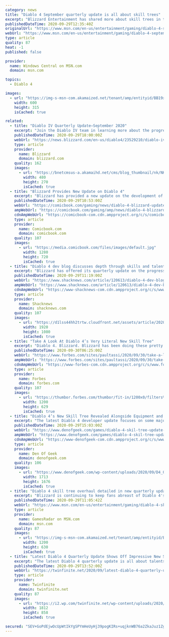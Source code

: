 ```yaml
---
category: news
title: "Diablo 4 September quarterly update is all about skill trees"
excerpt: "Blizzard Entertainment has shared more about skill trees in the Diablo 4 September quarterly update. The team is looking at the balance of skills players will unlock by the endgame, as well as ..."
publishedDateTime: 2020-09-29T12:35:40Z
originalUrl: "https://www.msn.com/en-us/entertainment/gaming/diablo-4-september-quarterly-update-is-all-about-skill-trees/ar-BB19xRPB"
webUrl: "https://www.msn.com/en-us/entertainment/gaming/diablo-4-september-quarterly-update-is-all-about-skill-trees/ar-BB19xRPB"
type: article
quality: 87
heat: -1
published: false

provider:
  name: Windows Central on MSN.com
  domain: msn.com

topics:
  - Diablo 4

images:
  - url: "https://img-s-msn-com.akamaized.net/tenant/amp/entityid/BB19xLUb.img?h=315&w=600&m=6&q=60&o=t&l=f&f=jpg"
    width: 600
    height: 315
    isCached: true

related:
  - title: "Diablo IV Quarterly Update—September 2020"
    excerpt: "Join the Diablo IV team in learning more about the progress the team has made so far in this next Quarterly Developer Update. This time we take a closer look at a long-requested topic: Skills and Talents!"
    publishedDateTime: 2020-09-29T18:00:00Z
    webUrl: "https://news.blizzard.com/en-us/diablo4/23529210/diablo-iv-quarterly-update-september-2020"
    type: article
    provider:
      name: Blizzard
      domain: blizzard.com
    quality: 162
    images:
      - url: "https://bnetcmsus-a.akamaihd.net/cms/blog_thumbnail/nk/NKM9J78MKCJI1601317704033.jpg"
        width: 480
        height: 270
        isCached: true
  - title: "Blizzard Provides New Update on Diablo 4"
    excerpt: "Blizzard has provided a new update on the development of Diablo 4. Unfortunately, there's no word when the game is coming to PS4, Xbox One, or PC. Further, there's still no word of PS5 or Xbox Series ..."
    publishedDateTime: 2020-09-29T10:53:00Z
    webUrl: "https://comicbook.com/gaming/news/diablo-4-blizzard-update/"
    ampWebUrl: "https://comicbook.com/gaming/amp/news/diablo-4-blizzard-update/"
    cdnAmpWebUrl: "https://comicbook-com.cdn.ampproject.org/c/s/comicbook.com/gaming/amp/news/diablo-4-blizzard-update/"
    type: article
    provider:
      name: Comicbook.com
      domain: comicbook.com
    quality: 107
    images:
      - url: "https://media.comicbook.com/files/images/default.jpg"
        width: 1280
        height: 720
        isCached: true
  - title: "Diablo 4 dev blog discusses depth through skills and talents"
    excerpt: "Blizzard has offered its quarterly update on the progress of Diablo 4 and is taking some time to discuss the game's skill and talent system and some of the changes the team is already experimenting ..."
    publishedDateTime: 2020-09-29T11:19:00Z
    webUrl: "https://www.shacknews.com/article/120613/diablo-4-dev-blog-discusses-depth-through-skills-and-talents"
    ampWebUrl: "https://www.shacknews.com/article/120613/diablo-4-dev-blog-discusses-depth-through-skills-and-talents?amphtml=1"
    cdnAmpWebUrl: "https://www-shacknews-com.cdn.ampproject.org/c/s/www.shacknews.com/article/120613/diablo-4-dev-blog-discusses-depth-through-skills-and-talents?amphtml=1"
    type: article
    provider:
      name: Shacknews
      domain: shacknews.com
    quality: 107
    images:
      - url: "https://d1lss44hh2trtw.cloudfront.net/assets/article/2020/09/29/combat-ancients-multiplayer-ghouls-png-jpgcopy_feature.jpg"
        width: 1920
        height: 1080
        isCached: true
  - title: "Take A Look At Diablo 4’s Very Literal New Skill Tree"
    excerpt: "Diablo 4. Blizzard. Blizzard has been doing these pretty informative, interesting quarterly updates about the state of development of Diablo 4, which is still several years away, ..."
    publishedDateTime: 2020-09-30T06:25:00Z
    webUrl: "https://www.forbes.com/sites/paultassi/2020/09/30/take-a-look-at-diablo-4s-very-literal-new-skill-tree/"
    ampWebUrl: "https://www.forbes.com/sites/paultassi/2020/09/30/take-a-look-at-diablo-4s-very-literal-new-skill-tree/amp/"
    cdnAmpWebUrl: "https://www-forbes-com.cdn.ampproject.org/c/s/www.forbes.com/sites/paultassi/2020/09/30/take-a-look-at-diablo-4s-very-literal-new-skill-tree/amp/"
    type: article
    provider:
      name: Forbes
      domain: forbes.com
    quality: 107
    images:
      - url: "https://thumbor.forbes.com/thumbor/fit-in/1200x0/filters%3Aformat%28jpg%29/https%3A%2F%2Fspecials-images.forbesimg.com%2Fimageserve%2F5f74853f9293a9c354ae8569%2F0x0.jpg"
        width: 1200
        height: 629
        isCached: true
  - title: "Diablo 4’s New Skill Tree Revealed Alongside Equipment and Talent Updates"
    excerpt: "The latest Diablo 4 developer update focuses on some major changes that have been made to the sequel’s skills and talent systems in response to early fan feedback. “Right after we revealed the game at ..."
    publishedDateTime: 2020-09-29T15:03:00Z
    webUrl: "https://www.denofgeek.com/games/diablo-4-skil-tree-update-patch-notes/"
    ampWebUrl: "https://www.denofgeek.com/games/diablo-4-skil-tree-update-patch-notes/?amp"
    cdnAmpWebUrl: "https://www-denofgeek-com.cdn.ampproject.org/c/s/www.denofgeek.com/games/diablo-4-skil-tree-update-patch-notes/?amp"
    type: article
    provider:
      name: Den Of Geek
      domain: denofgeek.com
    quality: 106
    images:
      - url: "https://www.denofgeek.com/wp-content/uploads/2020/09/D4_Q3-2020-SkillTree-1.jpg?fit=1713%2C1676"
        width: 1713
        height: 1676
        isCached: true
  - title: "Diablo 4 skill tree overhaul detailed in new quarterly update"
    excerpt: "Blizzard is continuing to keep fans abreast of Diablo 4's development, and the latest quarterly update focuses on a revamped Skills and Talent system. We're also introduced to the Sorceress's new ..."
    publishedDateTime: 2020-09-29T11:05:42Z
    webUrl: "https://www.msn.com/en-us/entertainment/gaming/diablo-4-skill-tree-overhaul-detailed-in-new-quarterly-update/ar-BB19xG3t"
    type: article
    provider:
      name: GamesRadar on MSN.com
      domain: msn.com
    quality: 87
    images:
      - url: "https://img-s-msn-com.akamaized.net/tenant/amp/entityid/BB10uUAy.img?h=630&w=1200&m=6&q=60&o=t&l=f&f=jpg"
        width: 1200
        height: 630
        isCached: true
  - title: "Latest Diablo 4 Quarterly Update Shows Off Impressive New Skill Trees"
    excerpt: "The latest Diablo 4 quarterly update is all about talents and skill trees. Most notably though we got a closer look at what the new skill trees will look like and it’s quite striking."
    publishedDateTime: 2020-09-29T13:52:00Z
    webUrl: "https://twinfinite.net/2020/09/latest-diablo-4-quarterly-update-shows-off-impressive-new-skill-trees/"
    type: article
    provider:
      name: Twinfinite
      domain: twinfinite.net
    quality: 87
    images:
      - url: "https://i2.wp.com/twinfinite.net/wp-content/uploads/2020/09/skill-tree-diablo-4.png?fit=1812%2C858&#038;ssl=1"
        width: 1812
        height: 858
        isCached: true

secured: "SEV+GoPdEjwOcUpWtIkYgSPYmHeUyHj39pogKIRs+uqjknWB76a2ZkaJuz1Zg0HSW9wAbdMVTzJQB2ACDE1EtQ8LCjy3z0zkVkIkp6TVGyEmCMwyhTDK9p0z0C/ktDwng8pzVuAdOWdeHly1QZM3AT0NW/MaChUeAqNGQ65+PAYlKkJphuTU8IiPSzFh26OskSRpJM7A2TQVqVPe5VDhMj3F6yiv63zKsRLnOWZtlGuszBqvSrMlOO7ZNTbzYZDX1xljgMX10Lw0r/93a4LX0/ak0EyVvdw8xRT7qKfb5cd6YF6YDCHhOqgXMK+97iyxMg5yLM5poSE6yapRsj2aOAZ+X9Qz1fSwi3GesvxI5q4=;pwHFQkb4wCZAcQ0iTDRDJg=="
---
```


